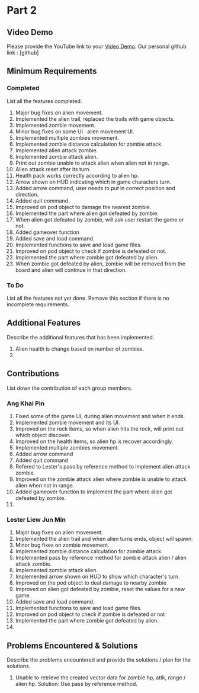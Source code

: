# Part 2

## Video Demo

Please provide the YouTube link to your [Video Demo](https://youtube.com).
Our personal github link : [github]

## Minimum Requirements

### Completed

List all the features completed.

1. Major bug fixes on alien movement.
2. Implemented the alien trail, replaced the trails with game objects.
3. Implemented zombie movement.
4. Minor bug fixes on some UI : alien movement UI.
5. Implemented multiple zombies movement.
6. Implemented zombie distance calculation for zombie attack.
7. Implemented alien attack zombie.
8. Implemented zombie attack alien.
9. Print out zombie unable to attack alien when alien not in range.
10. Alien attack reset after its turn.
11. Health pack works correctly according to alien hp.
12. Arrow shown on HUD indicating which in game characters turn.
13. Added arrow command, user needs to put in correct position and direction.
14. Added quit command.
15. Improved on pod object to damage the nearest zombie.
16. Implemented the part where alien got defeated by zombie.
17. When alien got defeated by zombie, will ask user restart the game or not.
18. Added gameover function
19. Added save and load command.
20. Implemented functions to save and load game files.
21. Improved on pod object to check if zombie is defeated or not.
22. Implemented the part where zombie got defeated by alien.
23. When zombie got defeated by alien, zombie will be removed from the board and alien will continue in that direction. 

### To Do

List all the features not yet done. Remove this section if there is no incomplete requirements.


## Additional Features

Describe the additional features that has been implemented.

1. Alien health is change based on number of zombies.
2. 

## Contributions

List down the contribution of each group members.

### Ang Khai Pin

1. Fixed some of the game UI, during alien movement and when it ends.
2. Implemented zombie movement and its UI.
3. Improved on the rock items, so when alien hits the rock, will print out which object discover.
4. Improved on the health items, so alien hp is recover accordingly.
5. Implemented multiple zombies movement.
6. Added arrow command
7. Added quit command
8. Refered to Lester's pass by reference method to implement alien attack zombie.
9. Improved on the zombie attack alien where zombie is unable to attack alien when not in range.
10. Added gameover function to implement the part where alien got defeated by zombie.
11. 

### Lester Liew Jun Min

1. Major bug fixes on alien movement.
2. Implemented the alien trail and when alien turns ends, object will spawn.
3. Minor bug fixes on zombie movement.
4. Implemented zombie distance calculation for zombie attack.
5. Implemented pass by reference method for zombie attack alien / alien attack zombie.
6. Implemented zombie attack alien.
7. Implemented arrow shown on HUD to show which character's turn.
8. Improved on the pod object to deal damage to nearby zombie
9. Improved on alien got defeated by zombie, reset the values for a new game.
10. Added save and load command.
11. Implemented functions to save and load game files.
12. Improved on pod object to check if zombie is defeated or not
13. Implemented the part where zombie got defeated by alien.
14. 

## Problems Encountered & Solutions

Describe the problems encountered and provide the solutions / plan for the solutions.

1. Unable to retrieve the created vector data for zombie hp, attk, range / alien hp. Solution: Use pass by reference method.
